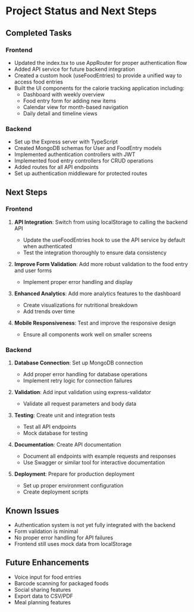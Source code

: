 # Project Status and Next Steps

## Completed Tasks

### Frontend
- Updated the index.tsx to use AppRouter for proper authentication flow
- Added API service for future backend integration
- Created a custom hook (useFoodEntries) to provide a unified way to access food entries
- Built the UI components for the calorie tracking application including:
  - Dashboard with weekly overview
  - Food entry form for adding new items
  - Calendar view for month-based navigation
  - Daily detail and timeline views

### Backend
- Set up the Express server with TypeScript
- Created MongoDB schemas for User and FoodEntry models
- Implemented authentication controllers with JWT
- Implemented food entry controllers for CRUD operations
- Added routes for all API endpoints
- Set up authentication middleware for protected routes

## Next Steps

### Frontend
1. **API Integration**: Switch from using localStorage to calling the backend API
   - Update the useFoodEntries hook to use the API service by default when authenticated
   - Test the integration thoroughly to ensure data consistency

2. **Improve Form Validation**: Add more robust validation to the food entry and user forms
   - Implement proper error handling and display

3. **Enhanced Analytics**: Add more analytics features to the dashboard
   - Create visualizations for nutritional breakdown
   - Add trends over time

4. **Mobile Responsiveness**: Test and improve the responsive design
   - Ensure all components work well on smaller screens

### Backend
1. **Database Connection**: Set up MongoDB connection
   - Add proper error handling for database operations
   - Implement retry logic for connection failures

2. **Validation**: Add input validation using express-validator
   - Validate all request parameters and body data

3. **Testing**: Create unit and integration tests
   - Test all API endpoints
   - Mock database for testing

4. **Documentation**: Create API documentation
   - Document all endpoints with example requests and responses
   - Use Swagger or similar tool for interactive documentation

5. **Deployment**: Prepare for production deployment
   - Set up proper environment configuration
   - Create deployment scripts

## Known Issues
- Authentication system is not yet fully integrated with the backend
- Form validation is minimal
- No proper error handling for API failures
- Frontend still uses mock data from localStorage

## Future Enhancements
- Voice input for food entries
- Barcode scanning for packaged foods
- Social sharing features
- Export data to CSV/PDF
- Meal planning features